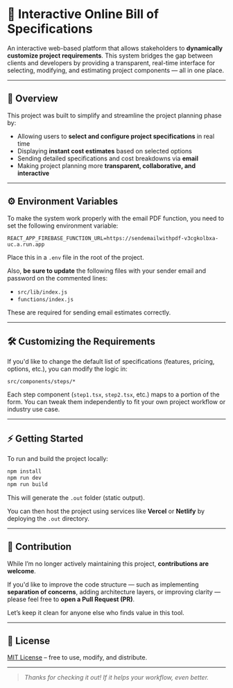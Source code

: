 # 💾 Interactive Online Bill of Specifications

An interactive web-based platform that allows stakeholders to **dynamically customize project requirements**. This system bridges the gap between clients and developers by providing a transparent, real-time interface for selecting, modifying, and estimating project components — all in one place.

---

## 🚀 Overview

This project was built to simplify and streamline the project planning phase by:

- Allowing users to **select and configure project specifications** in real time
- Displaying **instant cost estimates** based on selected options
- Sending detailed specifications and cost breakdowns via **email**
- Making project planning more **transparent, collaborative, and interactive**

---

## ⚙️ Environment Variables

To make the system work properly with the email PDF function, you need to set the following environment variable:

```env
REACT_APP_FIREBASE_FUNCTION_URL=https://sendemailwithpdf-v3cgkolbxa-uc.a.run.app
```

Place this in a `.env` file in the root of the project.

Also, **be sure to update** the following files with your sender email and password on the commented lines:

- `src/lib/index.js`
- `functions/index.js`

These are required for sending email estimates correctly.

---

## 🛠️ Customizing the Requirements

If you'd like to change the default list of specifications (features, pricing, options, etc.), you can modify the logic in:

```
src/components/steps/*
```

Each step component (`step1.tsx`, `step2.tsx`, etc.) maps to a portion of the form. You can tweak them independently to fit your own project workflow or industry use case.

---

## ⚡️ Getting Started

To run and build the project locally:

```bash
npm install
npm run dev
npm run build
```

This will generate the `.out` folder (static output).

You can then host the project using services like **Vercel** or **Netlify** by deploying the `.out` directory.

---

## 🤝 Contribution

While I’m no longer actively maintaining this project, **contributions are welcome**.

If you'd like to improve the code structure — such as implementing **separation of concerns**, adding architecture layers, or improving clarity — please feel free to **open a Pull Request (PR)**.

Let’s keep it clean for anyone else who finds value in this tool.

---

## 📄 License

[MIT License](./LICENSE) – free to use, modify, and distribute.

---

> _Thanks for checking it out! If it helps your workflow, even better._
